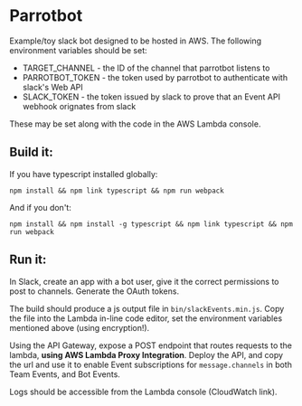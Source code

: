 # Parrotbot

Example/toy slack bot designed to be hosted in AWS. The following environment variables should be set:

* TARGET_CHANNEL - the ID of the channel that parrotbot listens to
* PARROTBOT_TOKEN - the token used by parrotbot to authenticate with slack's Web API
* SLACK_TOKEN - the token issued by slack to prove that an Event API webhook orignates from slack

These may be set along with the code in the AWS Lambda console.

## Build it:

If you have typescript installed globally:

```shell
npm install && npm link typescript && npm run webpack
```

And if you don't:

```shell
npm install && npm install -g typescript && npm link typescript && npm run webpack
```

## Run it:

In Slack, create an app with a bot user, give it the correct permissions to post to channels. Generate the OAuth tokens.

The build should produce a js output file in `bin/slackEvents.min.js`. Copy the file into the Lambda in-line code editor,
set the environment variables mentioned above (using encryption!).

Using the API Gateway, expose a POST endpoint that routes requests to the lambda, **using AWS Lambda Proxy Integration**.
Deploy the API, and copy the url and use it to enable Event subscriptions for `message.channels` in both Team Events, and 
Bot Events.

Logs should be accessible from the Lambda console (CloudWatch link).